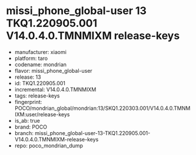 # missi_phone_global-user 13 TKQ1.220905.001 V14.0.4.0.TMNMIXM release-keys
- manufacturer: xiaomi
- platform: taro
- codename: mondrian
- flavor: missi_phone_global-user
- release: 13
- id: TKQ1.220905.001
- incremental: V14.0.4.0.TMNMIXM
- tags: release-keys
- fingerprint: POCO/mondrian_global/mondrian:13/SKQ1.220303.001/V14.0.4.0.TMNMIXM:user/release-keys
- is_ab: true
- brand: POCO
- branch: missi_phone_global-user-13-TKQ1.220905.001-V14.0.4.0.TMNMIXM-release-keys
- repo: poco_mondrian_dump
